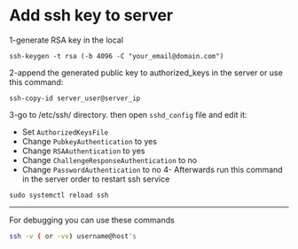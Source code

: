 # Add ssh key to server
1-generate RSA key in the local
```
ssh-keygen -t rsa (-b 4096 -C "your_email@domain.com")
```
2-append the generated public key to authorized_keys in the server
or use this command:
```
ssh-copy-id server_user@server_ip
```
3-go to /etc/ssh/ directory. then open `sshd_config` file
and edit it:
* Set `AuthorizedKeysFile`
* Change `PubkeyAuthentication` to yes
* Change `RSAAuthentication` to yes
* Change `ChallengeResponseAuthentication` to no
* Change `PasswordAuthentication` to no
4- Afterwards run this command in the server order to restart ssh service
```
sudo systemctl reload ssh
```
---
For debugging you can use these commands
```bash
ssh -v ( or -vv) username@host's
```